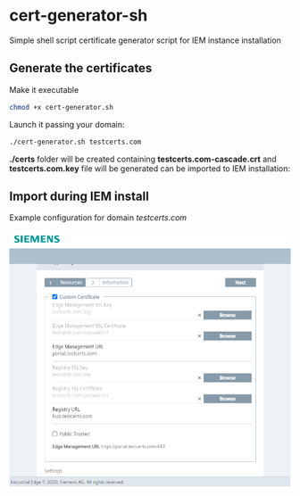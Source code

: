 # cert-generator-sh
Simple shell script certificate generator script for IEM instance installation

## Generate the certificates

Make it executable
```bash
chmod +x cert-generator.sh
```

Launch it passing your domain:
```bash
./cert-generator.sh testcerts.com
```

**./certs** folder will be created containing **testcerts.com-cascade.crt** and **testcerts.com.key** file will be generated can be imported to IEM installation:


## Import during IEM install

Example configuration for domain *testcerts.com*  

![Alt text](docs/testcerts.png?raw=true "IEM configuration")
